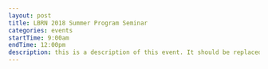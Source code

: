 ```yaml
---
layout: post
title: LBRN 2018 Summer Program Seminar
categories: events
startTime: 9:00am
endTime: 12:00pm
description: this is a description of this event. It should be replaced with a real description in the final launch
---
```

